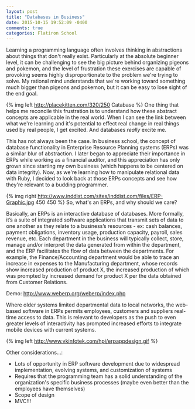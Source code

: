 ```yaml
---
layout: post
title: "Databases in Business"
date: 2015-10-15 19:52:09 -0400
comments: true
categories: Flatiron School
---
```

Learning a programming language often involves thinking in abstractions about things that don't really exist. Particularly at the absolute beginner level, it can be challenging to see the big picture behind organizing pigeons and pokemon, and the level of frustration these exercises are capable of provoking seems highly disproportionate to the problem we're trying to solve. My rational mind understands that we're working toward something much bigger than pigeons and pokemon, but it can be easy to lose sight of the end goal. 

{% img left http://placekitten.com/320/250 Catabase %}
One thing that helps me reconcile this frustration is to understand how these abstract concepts are applicable in the real world. When I can see the link between what we're learning and it's potential to effect real change in real things used by real people, I get excited. And databases *really* excite me. 

This has not always been the case. In business school, the concept of database functionality in Enterprise Resource Planning systems (ERPs) was a similar blur of abstraction. I later began to appreciate their importance in ERPs while working as a financial auditor, and this appreciation has only grown since starting my own business (which happens to be centered on data integrity). Now, as we're learning how to manipulate relational data with Ruby, I decided to look back at those ERPs concepts and see how they're relevant to a budding programmer.

{% img right http://www.inddist.com/sites/inddist.com/files/ERP-Graphic.jpg 450 450 %}
So, what's an ERPs, and why should we care?

Basically, an ERPs is an interactive database of databases. More formally, it’s a suite of integrated software applications that transmit sets of data to one another as they relate to a business’s resources - ex: cash balances, payment obligations, inventory usage, production capacity, payroll, sales revenue, etc. Each department in the business will typically collect, store, manage and/or interpret the data generated from within the department, and the ERP facilitates the flow of data between the departments. For example, the Finance/Accounting department would be able to trace an increase in expenses to the Manufacturing department, whose records show increased production of product X, the increased production of which was prompted by increased demand for product X per the data obtained from Customer Relations.

Demo: http://www.weberp.org/weberp/index.php

Where older systems limited departmental data to local networks, the web-based software in ERPs permits employees, customers and suppliers real-time access to data. This is relevant to developers as the push to even greater levels of interactivity has prompted increased efforts to integrate mobile devices with current systems.

{% img left http://www.vkinfotek.com/hpi/erpappdesign.gif %}

Other considerations...:

- Lots of opportunity in ERP software development due to widespread implementation, evolving systems, and customization of systems
- Requires that the programming team has a solid understanding of the organization's specific business processes (maybe even better than the employees have themselves)
- Scope of design
- MVC!!!

